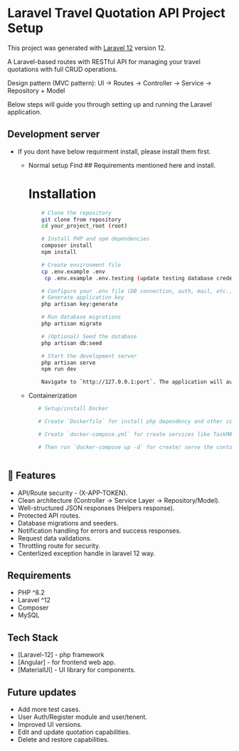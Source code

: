# Laravel Travel Quotation API  Project Setup

This project was generated with [Laravel 12](https://laravel.com/) version 12.

A Laravel-based routes with RESTful API for managing your travel quotations with full CRUD operations.

Design pattern (MVC pattern): 
    UI -> Routes -> Controller -> Service -> Repository + Model 

Below steps will guide you through setting up and running the Laravel application.

## Development server

- If you dont have below requirment install, please install them first.
    - Normal setup
        Find ## Requirements mentioned here and install.

        # Installation

        ```bash
            # Clone the repository
            git clone from repository
            cd your_project_root (root)

            # Install PHP and npm dependencies
            composer install
            npm install

            # Create environment file
            cp .env.example .env
             cp .env.example .env.testing (update testing database credentials accordingly. refer: phpunit.xml)

            # Configure your .env file (DB connection, auth, mail, etc., )
            # Generate application key
            php artisan key:generate

            # Run database migrations
            php artisan migrate

            # (Optional) Seed the database
            php artisan db:seed

            # Start the development server
            php artisan serve
            npm run dev

            Navigate to `http://127.0.0.1:port`. The application will automatically reload with the source files.

    - Containerization 
         ```bash
            # Setup/install Docker 

            # Create `Dockerfile` for install php dependency and other configurations.

            # Create `docker-compose.yml` for create services like TaskMApiApp, TaskMworker (for queue/background process : send emails) and Mysql_db app.

            # Then run `docker-compose up -d` for create/ serve the containers. 



## 🚀 Features

- API/Route security - (X-APP-TOKEN).
- Clean architecture (Controller → Service Layer → Repository/Model).
- Well-structured JSON responses (Helpers response).
- Protected API routes.
- Database migrations and seeders.
- Notification handling for errors and success responses.
- Request data validations.
- Throttling route for security. 
- Centerlized exception handle in laravel 12 way.

## Requirements

- PHP ^8.2
- Laravel ^12
- Composer
- MySQL

## Tech Stack

- [Laravel-12] - php framework
- [Angular] - for frontend web app.
- [MaterialUI] - UI library for components.

## Future updates
- Add more test cases.
- User Auth/Register module and user/tenent.
- Improved UI versions.
- Edit and update quotation capabilities.
- Delete and restore capabilities.


